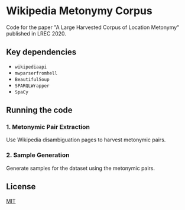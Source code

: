 # Wikipedia Metonymy Corpus

Code for the paper "A Large Harvested Corpus of Location Metonymy" published in LREC 2020.

## Key dependencies

* ``wikipediaapi``
* ``mwparserfromhell``
* ``BeautifulSoup``
* ``SPARQLWrapper``
* ``SpaCy``

## Running the code

### 1. Metonymic Pair Extraction
Use Wikipedia disambiguation pages to harvest metonymic pairs.

### 2. Sample Generation
Generate samples for the dataset using the metonymic pairs.

## License

[MIT](LICENSE)